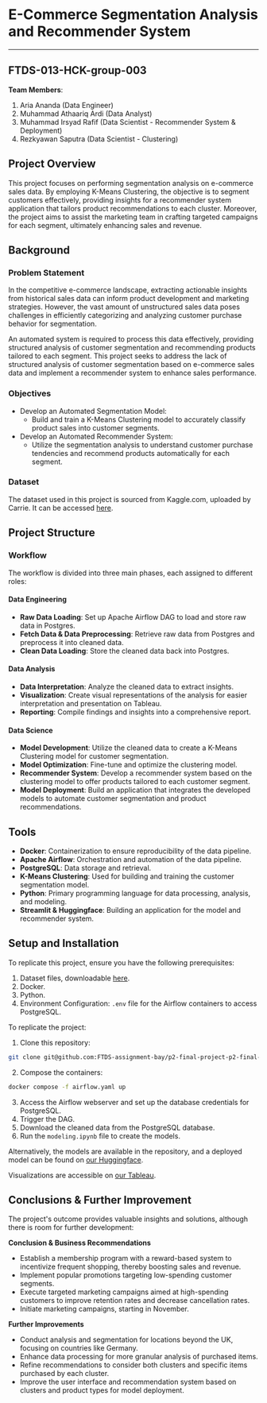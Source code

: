 # **E-Commerce Segmentation Analysis and Recommender System**

---

## FTDS-013-HCK-group-003

**Team Members**:
1. Aria Ananda (Data Engineer)
2. Muhammad Athaariq Ardi (Data Analyst)
3. Muhammad Irsyad Rafif (Data Scientist - Recommender System & Deployment)
4. Rezkyawan Saputra (Data Scientist - Clustering)


## Project Overview
This project focuses on performing segmentation analysis on e-commerce sales data. By employing K-Means Clustering, the objective is to segment customers effectively, providing insights for a recommender system application that tailors product recommendations to each cluster. Moreover, the project aims to assist the marketing team in crafting targeted campaigns for each segment, ultimately enhancing sales and revenue.

## Background
### Problem Statement
In the competitive e-commerce landscape, extracting actionable insights from historical sales data can inform product development and marketing strategies. However, the vast amount of unstructured sales data poses challenges in efficiently categorizing and analyzing customer purchase behavior for segmentation. 

An automated system is required to process this data effectively, providing structured analysis of customer segmentation and recommending products tailored to each segment. This project seeks to address the lack of structured analysis of customer segmentation based on e-commerce sales data and implement a recommender system to enhance sales performance.

### Objectives
- Develop an Automated Segmentation Model:
   - Build and train a K-Means Clustering model to accurately classify product sales into customer segments.
- Develop an Automated Recommender System:
   - Utilize the segmentation analysis to understand customer purchase tendencies and recommend products automatically for each segment.

### Dataset
The dataset used in this project is sourced from Kaggle.com, uploaded by Carrie. It can be accessed [here](https://www.kaggle.com/datasets/carrie1/ecommerce-data/data).

## Project Structure
### Workflow
The workflow is divided into three main phases, each assigned to different roles:

#### Data Engineering
- **Raw Data Loading**: Set up Apache Airflow DAG to load and store raw data in Postgres.
- **Fetch Data & Data Preprocessing**: Retrieve raw data from Postgres and preprocess it into cleaned data.
- **Clean Data Loading**: Store the cleaned data back into Postgres.

#### Data Analysis
- **Data Interpretation**: Analyze the cleaned data to extract insights.
- **Visualization**: Create visual representations of the analysis for easier interpretation and presentation on Tableau.
- **Reporting**: Compile findings and insights into a comprehensive report.

#### Data Science
- **Model Development**: Utilize the cleaned data to create a K-Means Clustering model for customer segmentation.
- **Model Optimization**: Fine-tune and optimize the clustering model.
- **Recommender System**: Develop a recommender system based on the clustering model to offer products tailored to each customer segment.
- **Model Deployment**: Build an application that integrates the developed models to automate customer segmentation and product recommendations.

## Tools
- **Docker**: Containerization to ensure reproducibility of the data pipeline.
- **Apache Airflow**: Orchestration and automation of the data pipeline.
- **PostgreSQL**: Data storage and retrieval.
- **K-Means Clustering**: Used for building and training the customer segmentation model.
- **Python**: Primary programming language for data processing, analysis, and modeling.
- **Streamlit & Huggingface**: Building an application for the model and recommender system.

## Setup and Installation
To replicate this project, ensure you have the following prerequisites:
1. Dataset files, downloadable [here](#dataset).
2. Docker.
3. Python.
4. Environment Configuration: `.env` file for the Airflow containers to access PostgreSQL.

To replicate the project:
1. Clone this repository:
```bash
git clone git@github.com:FTDS-assignment-bay/p2-final-project-p2-final-project-ftds-013-hck-group-003.git
```
2. Compose the containers:
```bash
docker compose -f airflow.yaml up
```
3. Access the Airflow webserver and set up the database credentials for PostgreSQL.
4. Trigger the DAG.
5. Download the cleaned data from the PostgreSQL database.
6. Run the `modeling.ipynb` file to create the models.

Alternatively, the models are available in the repository, and a deployed model can be found on [our Huggingface](https://huggingface.co/spaces/Rafion101/Final_Project_Customer_Segmentation_and_Recomendation_System).

Visualizations are accessible on [our Tableau](https://public.tableau.com/app/profile/muhammad.athaariq2169/viz/FinalprojectFTDS/Final2?publish=yes).

## Conclusions & Further Improvement
The project's outcome provides valuable insights and solutions, although there is room for further development:

**Conclusion & Business Recommendations**  
- Establish a membership program with a reward-based system to incentivize frequent shopping, thereby boosting sales and revenue.
- Implement popular promotions targeting low-spending customer segments.
- Execute targeted marketing campaigns aimed at high-spending customers to improve retention rates and decrease cancellation rates.
- Initiate marketing campaigns, starting in November.

**Further Improvements**
- Conduct analysis and segmentation for locations beyond the UK, focusing on countries like Germany.
- Enhance data processing for more granular analysis of purchased items.
- Refine recommendations to consider both clusters and specific items purchased by each cluster.
- Improve the user interface and recommendation system based on clusters and product types for model deployment.